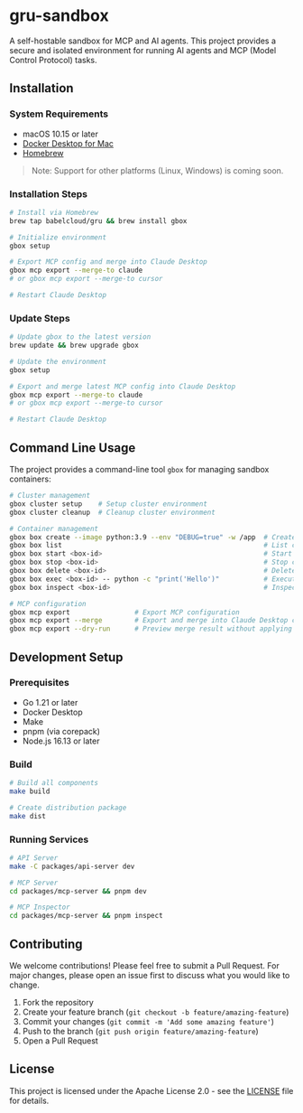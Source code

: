 # gru-sandbox

A self-hostable sandbox for MCP and AI agents. This project provides a secure and isolated environment for running AI agents and MCP (Model Control Protocol) tasks.

## Installation

### System Requirements

- macOS 10.15 or later
- [Docker Desktop for Mac](https://docs.docker.com/desktop/setup/install/mac-install/)
- [Homebrew](https://brew.sh)

> Note: Support for other platforms (Linux, Windows) is coming soon.

### Installation Steps

```bash
# Install via Homebrew
brew tap babelcloud/gru && brew install gbox

# Initialize environment
gbox setup

# Export MCP config and merge into Claude Desktop
gbox mcp export --merge-to claude
# or gbox mcp export --merge-to cursor 

# Restart Claude Desktop
```

### Update Steps

```bash
# Update gbox to the latest version
brew update && brew upgrade gbox

# Update the environment
gbox setup

# Export and merge latest MCP config into Claude Desktop
gbox mcp export --merge-to claude
# or gbox mcp export --merge-to cursor 

# Restart Claude Desktop
```

## Command Line Usage

The project provides a command-line tool `gbox` for managing sandbox containers:

```bash
# Cluster management
gbox cluster setup    # Setup cluster environment
gbox cluster cleanup  # Cleanup cluster environment

# Container management
gbox box create --image python:3.9 --env "DEBUG=true" -w /app  # Create container
gbox box list                                                  # List containers
gbox box start <box-id>                                        # Start container
gbox box stop <box-id>                                         # Stop container
gbox box delete <box-id>                                       # Delete container
gbox box exec <box-id> -- python -c "print('Hello')"           # Execute command
gbox box inspect <box-id>                                      # Inspect container

# MCP configuration
gbox mcp export                # Export MCP configuration
gbox mcp export --merge        # Export and merge into Claude Desktop config
gbox mcp export --dry-run      # Preview merge result without applying changes
```

## Development Setup

### Prerequisites

- Go 1.21 or later
- Docker Desktop
- Make
- pnpm (via corepack)
- Node.js 16.13 or later

### Build

```bash
# Build all components
make build

# Create distribution package
make dist
```

### Running Services

```bash
# API Server
make -C packages/api-server dev

# MCP Server
cd packages/mcp-server && pnpm dev

# MCP Inspector
cd packages/mcp-server && pnpm inspect
```

## Contributing

We welcome contributions! Please feel free to submit a Pull Request. For major changes, please open an issue first to discuss what you would like to change.

1. Fork the repository
2. Create your feature branch (`git checkout -b feature/amazing-feature`)
3. Commit your changes (`git commit -m 'Add some amazing feature'`)
4. Push to the branch (`git push origin feature/amazing-feature`)
5. Open a Pull Request

## License

This project is licensed under the Apache License 2.0 - see the [LICENSE](LICENSE) file for details.
